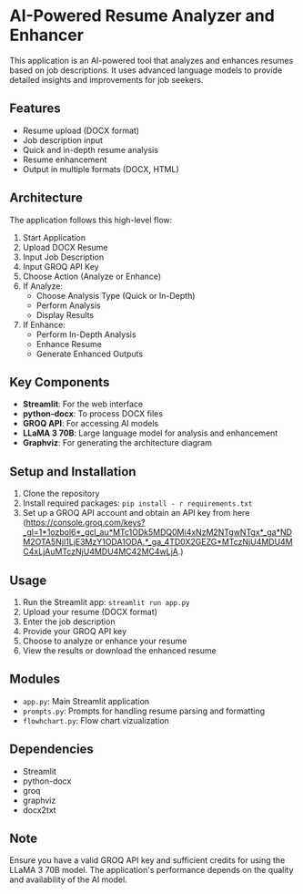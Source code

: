 # AI-Powered Resume Analyzer and Enhancer

This application is an AI-powered tool that analyzes and enhances resumes based on job descriptions. It uses advanced language models to provide detailed insights and improvements for job seekers.

## Features

- Resume upload (DOCX format)
- Job description input
- Quick and in-depth resume analysis
- Resume enhancement
- Output in multiple formats (DOCX, HTML)

## Architecture

The application follows this high-level flow:

1. Start Application
2. Upload DOCX Resume
3. Input Job Description
4. Input GROQ API Key
5. Choose Action (Analyze or Enhance)
6. If Analyze:
   - Choose Analysis Type (Quick or In-Depth)
   - Perform Analysis
   - Display Results
7. If Enhance:
   - Perform In-Depth Analysis
   - Enhance Resume
   - Generate Enhanced Outputs

## Key Components

- **Streamlit**: For the web interface
- **python-docx**: To process DOCX files
- **GROQ API**: For accessing AI models
- **LLaMA 3 70B**: Large language model for analysis and enhancement
- **Graphviz**: For generating the architecture diagram

## Setup and Installation

1. Clone the repository
2. Install required packages: `pip install - r requirements.txt`
3. Set up a GROQ API account and obtain an API key from here (https://console.groq.com/keys?_gl=1*1ozbol6*_gcl_au*MTc1ODk5MDQ0Mi4xNzM2NTgwNTgx*_ga*NDM2OTA5NjI1LjE3MzY1ODA1ODA.*_ga_4TD0X2GEZG*MTczNjU4MDU4MC4xLjAuMTczNjU4MDU4MC42MC4wLjA.)

## Usage

1. Run the Streamlit app: `streamlit run app.py`
2. Upload your resume (DOCX format)
3. Enter the job description
4. Provide your GROQ API key
5. Choose to analyze or enhance your resume
6. View the results or download the enhanced resume

## Modules

- `app.py`: Main Streamlit application
- `prompts.py`: Prompts for handling resume parsing and formatting
- `flowhchart.py`: Flow chart vizualization

## Dependencies

- Streamlit
- python-docx
- groq
- graphviz
- docx2txt

## Note

Ensure you have a valid GROQ API key and sufficient credits for using the LLaMA 3 70B model. The application's performance depends on the quality and availability of the AI model.

